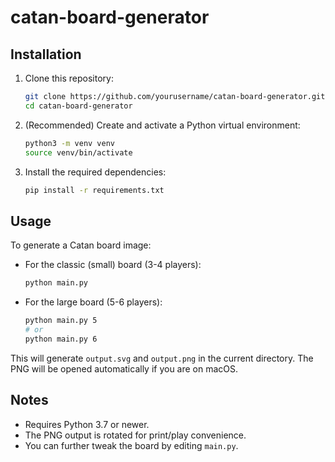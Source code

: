 # catan-board-generator

## Installation

1. Clone this repository:
   ```sh
   git clone https://github.com/yourusername/catan-board-generator.git
   cd catan-board-generator
   ```
2. (Recommended) Create and activate a Python virtual environment:
   ```sh
   python3 -m venv venv
   source venv/bin/activate
   ```
3. Install the required dependencies:
   ```sh
   pip install -r requirements.txt
   ```

## Usage

To generate a Catan board image:

- For the classic (small) board (3-4 players):
  ```sh
  python main.py
  ```
- For the large board (5-6 players):
  ```sh
  python main.py 5
  # or
  python main.py 6
  ```

This will generate `output.svg` and `output.png` in the current directory. The PNG will be opened automatically if you are on macOS.

## Notes
- Requires Python 3.7 or newer.
- The PNG output is rotated for print/play convenience.
- You can further tweak the board by editing `main.py`.
